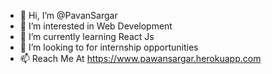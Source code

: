- 👋 Hi, I’m @PavanSargar
- 👀 I’m interested in Web Development
- 🌱 I’m currently learning React Js
- 💞️ I’m looking to for internship opportunities
- 📫 Reach Me At https://www.pawansargar.herokuapp.com

<!---
PavanSargar/PavanSargar is a ✨ special ✨ repository because its `README.md` (this file) appears on your GitHub profile.
You can click the Preview link to take a look at your changes.
--->

